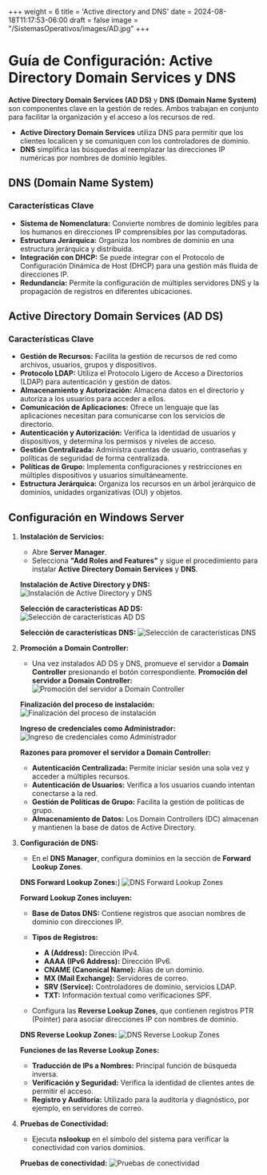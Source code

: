 +++
weight = 6
title = 'Active directory and DNS'
date = 2024-08-18T11:17:53-06:00
draft = false
image = "/SistemasOperativos/images/AD.jpg"
+++

# Guía de Configuración: Active Directory Domain Services y DNS


**Active Directory Domain Services (AD DS)** y **DNS (Domain Name System)** son componentes clave en la gestión de redes. Ambos trabajan en conjunto para facilitar la organización y el acceso a los recursos de red.

- **Active Directory Domain Services** utiliza DNS para permitir que los clientes localicen y se comuniquen con los controladores de dominio.
- **DNS** simplifica las búsquedas al reemplazar las direcciones IP numéricas por nombres de dominio legibles.

## DNS (Domain Name System)

### Características Clave

- **Sistema de Nomenclatura:** Convierte nombres de dominio legibles para los humanos en direcciones IP comprensibles por las computadoras.
- **Estructura Jerárquica:** Organiza los nombres de dominio en una estructura jerárquica y distribuida.
- **Integración con DHCP:** Se puede integrar con el Protocolo de Configuración Dinámica de Host (DHCP) para una gestión más fluida de direcciones IP.
- **Redundancia:** Permite la configuración de múltiples servidores DNS y la propagación de registros en diferentes ubicaciones.

## Active Directory Domain Services (AD DS)

### Características Clave

- **Gestión de Recursos:** Facilita la gestión de recursos de red como archivos, usuarios, grupos y dispositivos.
- **Protocolo LDAP:** Utiliza el Protocolo Ligero de Acceso a Directorios (LDAP) para autenticación y gestión de datos.
- **Almacenamiento y Autorización:** Almacena datos en el directorio y autoriza a los usuarios para acceder a ellos.
- **Comunicación de Aplicaciones:** Ofrece un lenguaje que las aplicaciones necesitan para comunicarse con los servicios de directorio.
- **Autenticación y Autorización:** Verifica la identidad de usuarios y dispositivos, y determina los permisos y niveles de acceso.
- **Gestión Centralizada:** Administra cuentas de usuario, contraseñas y políticas de seguridad de forma centralizada.
- **Políticas de Grupo:** Implementa configuraciones y restricciones en múltiples dispositivos y usuarios simultáneamente.
- **Estructura Jerárquica:** Organiza los recursos en un árbol jerárquico de dominios, unidades organizativas (OU) y objetos.

## Configuración en Windows Server

1. **Instalación de Servicios:**
   - Abre **Server Manager**.
   - Selecciona **"Add Roles and Features"** y sigue el procedimiento para instalar **Active Directory Domain Services** y **DNS**.

    **Instalación de Active Directory y DNS:**
   ![Instalación de Active Directory y DNS](/SistemasOperativos/images/AD1.png)

    **Selección de características AD DS:**
   ![Selección de características AD DS](/SistemasOperativos/images/AD2.png)

    **Selección de características DNS:**
   ![Selección de características DNS](/SistemasOperativos/images/AD3.png)

2. **Promoción a Domain Controller:**
   - Una vez instalados AD DS y DNS, promueve el servidor a **Domain Controller** presionando el botón correspondiente.
    **Promoción del servidor a Domain Controller:**
   ![Promoción del servidor a Domain Controller](/SistemasOperativos/images/AD4.png)

    **Finalización del proceso de instalación:**
   ![Finalización del proceso de instalación](/SistemasOperativos/images/AD5.png)
    
    **Ingreso de credenciales como Administrador:**
   ![Ingreso de credenciales como Administrador](/SistemasOperativos/images/AD6.png)

   **Razones para promover el servidor a Domain Controller:**
   - **Autenticación Centralizada:** Permite iniciar sesión una sola vez y acceder a múltiples recursos.
   - **Autenticación de Usuarios:** Verifica a los usuarios cuando intentan conectarse a la red.
   - **Gestión de Políticas de Grupo:** Facilita la gestión de políticas de grupo.
   - **Almacenamiento de Datos:** Los Domain Controllers (DC) almacenan y mantienen la base de datos de Active Directory.

3. **Configuración de DNS:**
   - En el **DNS Manager**, configura dominios en la sección de **Forward Lookup Zones**.

    **DNS Forward Lookup Zones:**]
   ![DNS Forward Lookup Zones](/SistemasOperativos/images/AD7.png)

   **Forward Lookup Zones incluyen:**
   - **Base de Datos DNS:** Contiene registros que asocian nombres de dominio con direcciones IP.
   - **Tipos de Registros:**
     - **A (Address):** Dirección IPv4.
     - **AAAA (IPv6 Address):** Dirección IPv6.
     - **CNAME (Canonical Name):** Alias de un dominio.
     - **MX (Mail Exchange):** Servidores de correo.
     - **SRV (Service):** Controladores de dominio, servicios LDAP.
     - **TXT:** Información textual como verificaciones SPF.

   - Configura las **Reverse Lookup Zones**, que contienen registros PTR (Pointer) para asociar direcciones IP con nombres de dominio.

    **DNS Reverse Lookup Zones:**
   ![DNS Reverse Lookup Zones](/SistemasOperativos/images/AD8.png)

   **Funciones de las Reverse Lookup Zones:**
   - **Traducción de IPs a Nombres:** Principal función de búsqueda inversa.
   - **Verificación y Seguridad:** Verifica la identidad de clientes antes de permitir el acceso.
   - **Registro y Auditoría:** Utilizado para la auditoría y diagnóstico, por ejemplo, en servidores de correo.

4. **Pruebas de Conectividad:**
   - Ejecuta **nslookup** en el símbolo del sistema para verificar la conectividad con varios dominios.

    **Pruebas de conectividad:**
   ![Pruebas de conectividad](/SistemasOperativos/images/AD9.png)


